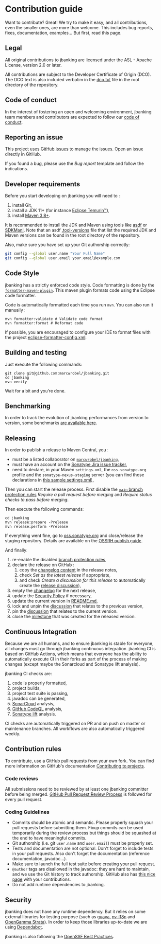 # Contribution guide

Want to contribute? Great! We try to make it easy, and all contributions, even the smaller ones, are more than welcome.
This includes bug reports, fixes, documentation, examples... But first, read this page.

## Legal

All original contributions to jbanking are licensed under the ASL - Apache License, version 2.0 or later.

All contributions are subject to the Developer Certificate of Origin (DCO). The DCO text is also included verbatim in
the [dco.txt](/dco.txt) file in the root directory of the repository.

## Code of conduct

In the interest of fostering an open and welcoming environment, jbanking team members and contributors are expected to
follow our [code of conduct](/CODE_OF_CONDUCT.md).

## Reporting an issue

This project uses [GitHub issues](https://docs.github.com/en/issues) to manage the issues. Open an issue directly in
GitHub.

If you found a bug, please use the _Bug report_ template and follow the indications.

## Developer requirements

Before you start developing on jbanking you will need to :

1. install Git,
2. install a JDK 11+ (for instance [Eclipse Temurin™](https://adoptium.net/temurin/releases)),
3. install [Maven 3.8+](https://maven.apache.org/download.cgi).

It is recommended to install the JDK and Maven using tools like [asdf](https://asdf-vm.com/guide/getting-started.html)
or [SDKMan!](https://sdkman.io/). Note that an asdf [.tool-versions](/.tool-versions) file that list the required JDK
and Maven versions can be found in the root directory of the repository.

Also, make sure you have set up your Git authorship correctly:

```bash
git config --global user.name "Your Full Name"
git config --global user.email your.email@example.com
```

## Code Style

jbanking has a strictly enforced code style. Code formatting is done by the
[`formatter-maven-plugin`](https://github.com/revelc/formatter-maven-plugin). This maven plugin formats code using the
Eclipse code formatter.

Code is automatically formatted each time you run `mvn`. You can also run it manually :

```shell
mvn formatter:validate # Validate code format
mvn formatter:format # Reformat code
```

If possible, you are encouraged to configure your IDE to format files with the
project [eclipse-formatter-config.xml](/eclipse-formatter-config.xml).

## Building and testing

Just execute the following commands:

```shell
git clone git@github.com:marcwrobel/jbanking.git
cd jbanking
mvn verify
```

Wait for a bit and you're done.

## Benchmarking

In order to track the evolution of jbanking performances from version to version, some benchmarks
[are available here](/benchmarks/README.md).

## Releasing

In order to publish a release to Maven Central, you :

- must be a listed collaborator on [`marcwrobel/jbanking`](https://github.com/marcwrobel/jbanking),
- must have an account on the [Sonatype Jira issue tracker](https://issues.sonatype.org),
- need to declare, in your Maven `settings.xml`, the `oss.sonatype.org` profile and the `sonatype-nexus-staging` server
  (you can find those declarations in [this sample settings.xml](/.mvn/build-settings.xml)),

Then you can start the release process. First disable the [`main` branch protection
rules](https://github.com/marcwrobel/jbanking/settings/branches) _Require a pull request before merging_ and _Require
status checks to pass before merging_.

Then execute the following commands:

```shell
cd jbanking
mvn release:prepare -Prelease
mvn release:perform -Prelease
```

If everything went fine, go to [oss.sonatype.org](https://oss.sonatype.org/) and close/release the staging repository.
Details are available on the [OSSRH publish guide](https://central.sonatype.org/publish/publish-guide/).

And finally:

1. re-enable the disabled [branch protection rules](https://github.com/marcwrobel/jbanking/settings/branches),
2. declare the release on GitHub :
   1. copy the [changelog content](/CHANGELOG.md) in the release notes,
   2. check _Set as the latest release_ if appropriate,
   3. and check _Create a discussion for this release_  to automatically create the [release
      discussion](https://github.com/marcwrobel/jbanking/discussions)),
3. empty the [changelog](/CHANGELOG.md) for the next release,
4. update the [Security Policy](/SECURITY.md) if necessary,
5. update the current version in [README.md](/README.md),
6. lock and unpin the [discussion](https://github.com/marcwrobel/jbanking/discussions) that relates to the previous
   version,
7. pin the [discussion](https://github.com/marcwrobel/jbanking/discussions) that relates to the current version.
8. close the [milestone](https://github.com/marcwrobel/jbanking/milestones) that was created for the released version.

## Continuous Integration

Because we are all humans, and to ensure jbanking is stable for everyone, all changes must go through jbanking
continuous integration. jbanking CI is based on GitHub Actions, which means that everyone has the ability to
automatically execute CI in their forks as part of the process of making changes (except maybe the Sonarcloud and
Sonatype lift analysis).

jbanking CI checks are:

1. code is properly formatted,
2. project builds,
3. project test suite is passing,
4. javadoc can be generated,
5. [SonarCloud](https://sonarcloud.io/project/overview?id=fr.marcwrobel:jbanking) analysis,
6. [GitHub CodeQL](https://codeql.github.com/) analysis,
7. [Sonatype lift](https://lift.sonatype.com/) analysis.

CI checks are automatically triggered on PR and on push on master or maintenance branches. All workflows are also
automatically triggered weekly.

## Contribution rules

To contribute, use a GitHub pull requests from your own fork. You can find more information on GitHub's
documentation [Contributing to projects](https://docs.github.com/en/get-started/quickstart/contributing-to-projects).

### Code reviews

All submissions need to be reviewed by at least one jbanking committer before being merged.
[GitHub Pull Request Review Process](https://docs.github.com/en/pull-requests/collaborating-with-pull-requests/reviewing-changes-in-pull-requests/about-pull-request-reviews)
is followed for every pull request.

### Coding Guidelines

- Commits should be atomic and semantic. Please properly squash your pull requests before submitting them. Fixup commits
  can be used temporarily during the review process but things should be squashed at the end to have meaningful commits.
- Git authorship (i.e. git `user.name` and `user.email`) must be properly set.
- Tests and documentation are not optional. Don't forget to include tests in your pull requests. Also don't forget the
  documentation (reference documentation, javadoc...).
- Make sure to launch the full test suite before creating your pull request.
- `@author` tags are disallowed in the javadoc: they are hard to maintain, and we use the Git history to track
  authorship. GitHub also has [this nice page](https://github.com/marcwrobel/jbanking/graphs/contributors) with your
  contributions.
- Do not add runtime dependencies to jbanking.

## Security

jbanking does not have any runtime dependency. But it relies on some external libraries for testing purpose (such as
[guava](https://github.com/google/guava), [nv-i18n](https://github.com/TakahikoKawasaki/nv-i18n) and
[OpenGamma Strata](https://github.com/OpenGamma/Strata)). In order to keep those libraries up-to-date we are using
[Dependabot](https://docs.github.com/en/code-security/dependabot).

jbanking is also following the [OpenSSF Best Practices](https://bestpractices.coreinfrastructure.org/en/projects/6217).
